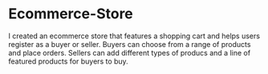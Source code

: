 # Ecommerce-Store
I created an ecommerce store that features a shopping cart and helps users register as a buyer or seller. Buyers can choose from a range of products and place orders. Sellers can add different types of producs and a line of featured products for buyers to buy.
